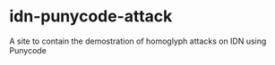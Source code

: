 # idn-punycode-attack
A site to contain the demostration of homoglyph attacks on IDN using Punycode
